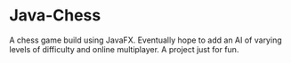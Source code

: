 # Java-Chess
A chess game build using JavaFX. Eventually hope to add an AI of varying levels of difficulty and online multiplayer. A project just for fun.
